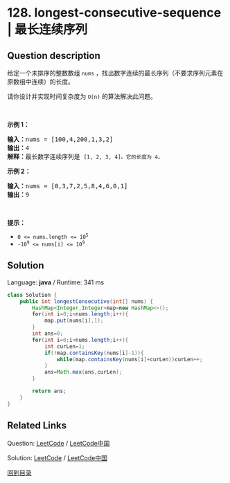 ﻿# 128. longest-consecutive-sequence | 最长连续序列

## Question description

<!--If you want to use the English description, use <p>Given an unsorted array of integers <code>nums</code>, return <em>the length of the longest consecutive elements sequence.</em></p>

<p>You must write an algorithm that runs in&nbsp;<code>O(n)</code>&nbsp;time.</p>

<p>&nbsp;</p>
<p><strong>Example 1:</strong></p>

<pre>
<strong>Input:</strong> nums = [100,4,200,1,3,2]
<strong>Output:</strong> 4
<strong>Explanation:</strong> The longest consecutive elements sequence is <code>[1, 2, 3, 4]</code>. Therefore its length is 4.
</pre>

<p><strong>Example 2:</strong></p>

<pre>
<strong>Input:</strong> nums = [0,3,7,2,5,8,4,6,0,1]
<strong>Output:</strong> 9
</pre>

<p>&nbsp;</p>
<p><strong>Constraints:</strong></p>

<ul>
	<li><code>0 &lt;= nums.length &lt;= 10<sup>5</sup></code></li>
	<li><code>-10<sup>9</sup> &lt;= nums[i] &lt;= 10<sup>9</sup></code></li>
</ul>
 instead-->
<p>给定一个未排序的整数数组 <code>nums</code> ，找出数字连续的最长序列（不要求序列元素在原数组中连续）的长度。</p>

<p>请你设计并实现时间复杂度为 <code>O(n)</code><em> </em>的算法解决此问题。</p>

<p> </p>

<p><strong>示例 1：</strong></p>

<pre>
<strong>输入：</strong>nums = [100,4,200,1,3,2]
<strong>输出：</strong>4
<strong>解释：</strong>最长数字连续序列是 <code>[1, 2, 3, 4]。它的长度为 4。</code></pre>

<p><strong>示例 2：</strong></p>

<pre>
<strong>输入：</strong>nums = [0,3,7,2,5,8,4,6,0,1]
<strong>输出：</strong>9
</pre>

<p> </p>

<p><strong>提示：</strong></p>

<ul>
	<li><code>0 <= nums.length <= 10<sup>5</sup></code></li>
	<li><code>-10<sup>9</sup> <= nums[i] <= 10<sup>9</sup></code></li>
</ul>




## Solution

Language: **java**  /  Runtime: 341 ms

```java
class Solution {
    public int longestConsecutive(int[] nums) {
        HashMap<Integer,Integer>map=new HashMap<>();
        for(int i=0;i<nums.length;i++){
            map.put(nums[i],1);
        }
        int ans=0;
        for(int i=0;i<nums.length;i++){
            int curLen=1;
            if(!map.containsKey(nums[i]-1)){
                while(map.containsKey(nums[i]+curLen))curLen++;
            }
            ans=Math.max(ans,curLen);
        }

        return ans;
    }
}
```



## Related Links

Question: [LeetCode](https://leetcode.com/problems/longest-consecutive-sequence/description/)  /  [LeetCode中国](https://leetcode-cn.com/problems/longest-consecutive-sequence/description/)

Solution: [LeetCode](https://leetcode.com/articles/longest-consecutive-sequence/)  /  [LeetCode中国](https://leetcode-cn.com/articles/longest-consecutive-sequence/)

[回到目录](../README.md)